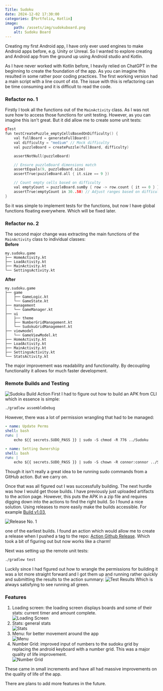 ```yaml
---
Title: Sudoku
date: 2024-12-02 17:30:00
categories: [Portfolio, Kotlin]
image:
    path: /assets/img/sudokuboard.png
    alt: Sudoku Board
---
```

Creating my first Android app, I have only ever used engines to make Android apps before, e.g. Unity or Unreal. So I wanted to explore creating and Android app from the ground up using Android studio and Kotlin.

As I have never worked with Kotlin before, I heavily relied on ChatGPT in the beginning to create the foundation of the app. As you can imagine this resulted in some rather poor coding practices. The first working version had a main script with a line count of `458`. The issue with this is refactoring can be time consuming and it is difficult to read the code.

### Refactor no. 1
Firstly I took all the functions out of the `MainActivity` class. As I was not sure how to access those functions for unit testing. However, as you can imagine this isn't great. But it did allow me to create some unit tests:
``` c++
@Test
fun testCreatePuzzle_emptyCellsBasedOnDifficulty() {
    val fullBoard = generateFullBoard()
    val difficulty = "medium" // Mock difficulty
    val puzzleBoard = createPuzzle(fullBoard, difficulty)

    assertNotNull(puzzleBoard)

    // Ensure puzzleBoard dimensions match
    assertEquals(9, puzzleBoard.size)
    assertTrue(puzzleBoard.all { it.size == 9 })

    // Count empty cells based on difficulty
    val emptyCount = puzzleBoard.sumBy { row -> row.count { it == 0 } }
    assertTrue(emptyCount in 30..50) // Adjust ranges based on difficulty
}
```
So it was simple to implement tests for the functions, but now I have global functions floating everywhere. Which will be fixed later.

### Refactor no. 2
The second major change was extracting the main functions of the `MainActivity` class to individual classes: <br>
**Before**
```
my.sudoku.game
├── HomeActivity.kt
├── LoadActivity.kt
├── MainActivity.kt
└── SettingsActivity.kt
```
**After**
```
my.sudoku.game
├── game
│   ├── GameLogic.kt
│   └── GameState.kt
├── management
│   └── GameManager.kt
├── ui
│   ├── theme
│   ├── NumberGridManagement.kt
│   └── SudokuGridManagement.kt
├── viewmodel
│   └── GameViewModel.kt
├── HomeActivity.kt
├── LoadActivity.kt
├── MainActivity.kt
├── SettingsActivity.kt
└── StatsActivity.kt
```
The major improvement was readability and functionality. By decoupling functionality it allows for much faster development.

### Remote Builds and Testing
![Sudoku Build Action](/assets/img/sudokubildaction.png)
First I had to figure out how to build an APK from CLI which in essence is simple:
``` bash
./gradlew assembleDebug
```
However, there was a lot of permission wrangling that had to be managed:
``` yml
- name: Update Perms
shell: bash
run: |
    echo ${{ secrets.SUDO_PASS }} | sudo -S chmod -R 776 ../Sudoku

- name: Setting Ownership
shell: bash
run: |
    echo ${{ secrets.SUDO_PASS }} | sudo -S chown -R connor:connor ../Sudoku
```
Though it isn't really a great idea to be running sudo commands from a GitHub action. But we carry on.

Once that was all figured out I was successfully building. The next hurdle was how I would get those builds. I have previously just uploaded artifacts to the action page. However, this puts the APK in a zip file and requires digging down into the actions to find the right build. So I found a nice solution. Using releases to more easily make the builds accessible. For example [Build v1.03](https://github.com/ConnorY97/Sudoku/releases/tag/v1.03),

![Release No. 1](/assets/img/sudokurelease.png)

one of the earliest builds. I found an action which would allow me to create a release when I pushed a tag to the repo: [Action Github Release](https://github.com/softprops/action-gh-release). Which took a bit of figuring out but now works like a charm!

Next was setting up the remote unit tests:
``` bash
./gradlew test
```
Luckily since I had figured out how to wrangle the permissions for building it was a lot more straight forward and I got them up and running rather quickly and submitting the results to the action summary:
![Test Results](/assets/img/testResults.png)
Which is always satisfying to see running all green.

### Features
1. Loading screen: the loading screen displays boards and some of their stats: current timer and amount complete. <br>
![Loading Screen](/assets/img/load.png)
2. Stats: general stats <br>
![Stats](/assets/img/stats.png)
3. Menu: for better movement around the app <br>
![Menu](/assets/img/menu.png)
4. Number Grid: improved input of numbers to the sudoku grid by replacing the android keyboard with a number grid. This was a major quality of life improvement. <br>
![Number Grid](/assets/img/numbergrid.png)

These came in small increments and have all had massive improvements on the quality of life of the app.

There are plans to add more features in the future.